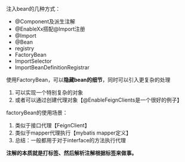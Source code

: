 注入bean的几种方式：
- @Component及派生注解
- @EnableXx搭配@Import注册
- @Import
- @Bean
- registry
- FactoryBean
- ImportSelector
- ImportBeanDefinitionRegistrar

使用FactoryBean，可以**隐藏bean的细节**，同时可以引入更复杂的处理
1. 可以实现一个特别复杂的对象
2. 或者可以通过创建代理对象【@EnableFeignClients是一个很好的例子】  

factoryBean的使用场景：
1. 类似于接口代理【FeignClient】
2. 类似于mapper代理执行【mybatis mapper定义】
3. 总结：一般都用于对于interface的方法执行代理

**注解的本质就是打标签、然后解析注解根据标签来做事。**